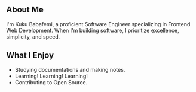 ## About Me
I'm Kuku Babafemi, a proficient Software Engineer specializing in Frontend Web Development. When I'm building software, I prioritize excellence, simplicity, and speed.

## What I Enjoy
- Studying documentations and making notes.
- Learning! Learning! Learning!
- Contributing to Open Source.

<!--
**frontendninja10/frontendninja10** is a ✨ _special_ ✨ repository because its `README.md` (this file) appears on your GitHub profile.

Here are some ideas to get you started:

- 🔭 I’m currently working on ...
- 🌱 I’m currently learning ...
- 👯 I’m looking to collaborate on ...
- 🤔 I’m looking for help with ...
- 💬 Ask me about ...
- 📫 How to reach me: ...
- 😄 Pronouns: ...
- ⚡ Fun fact: ...
-->
